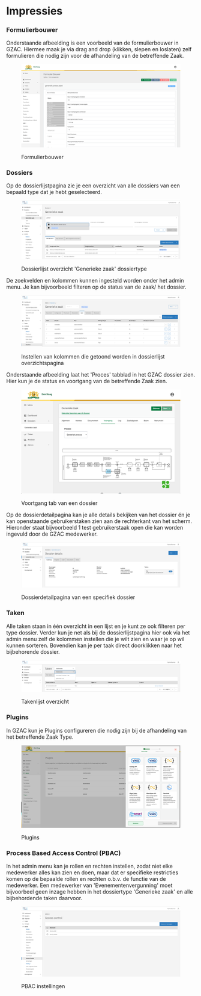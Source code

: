 # Impressies

### Formulierbouwer

Onderstaande afbeelding is een voorbeeld van de formulierbouwer in GZAC. Hiermee maak je via drag and drop (klikken, slepen en loslaten) zelf formulieren die nodig zijn voor de afhandeling van de betreffende Zaak.

<figure><img src="../.gitbook/assets/Screenshot 2023-01-18 at 16.30.24.png" alt=""><figcaption><p>Formulierbouwer</p></figcaption></figure>

### Dossiers

Op de dossierlijstpagina zie je een overzicht van alle dossiers van een bepaald type dat je hebt geselecteerd.&#x20;

<figure><img src="../.gitbook/assets/Screenshot 2024-05-15 at 14.40.29.png" alt=""><figcaption><p>Dossierlijst overzicht 'Generieke zaak' dossiertype</p></figcaption></figure>

De zoekvelden en kolommen kunnen ingesteld worden onder het admin menu. Je kan bijvoorbeeld filteren op de status van de zaak/ het dossier.&#x20;

<figure><img src="../.gitbook/assets/Screenshot 2024-05-15 at 14.42.53.png" alt=""><figcaption><p>Instellen van kolommen die getoond worden in dossierlijst overzichtspagina</p></figcaption></figure>

Onderstaande afbeelding laat het 'Proces' tabblad in het GZAC dossier zien. Hier kun je de status en voortgang van de betreffende Zaak zien.

<figure><img src="../.gitbook/assets/Screenshot 2023-01-18 at 16.29.10.png" alt=""><figcaption><p>Voortgang tab van een dossier</p></figcaption></figure>

Op de dossierdetailpagina kan je alle details bekijken van het dossier én je kan openstaande gebruikerstaken zien aan de rechterkant van het scherm. Hieronder staat bijvoorbeeld 1 test gebruikerstaak open die kan worden ingevuld door de GZAC medewerker.&#x20;

<figure><img src="../.gitbook/assets/Screenshot 2024-05-15 at 17.30.51.png" alt=""><figcaption><p>Dossierdetailpagina van een specifiek dossier</p></figcaption></figure>

### Taken

Alle taken staan in één overzicht in een lijst en je kunt ze ook filteren per type dossier. Verder kun je net als bij de dossierlijstpagina hier ook via het admin menu zelf de kolommen instellen die je wilt zien en waar je op wil kunnen sorteren. Bovendien kan je per taak direct doorklikken naar het bijbehorende dossier.

<figure><img src="../.gitbook/assets/Screenshot 2024-05-15 at 17.41.29.png" alt=""><figcaption><p>Takenlijst overzicht</p></figcaption></figure>

### Plugins

In GZAC kun je Plugins configureren die nodig zijn bij de afhandeling van het betreffende Zaak Type.

<figure><img src="../.gitbook/assets/Screenshot 2023-01-18 at 16.30.39.png" alt=""><figcaption><p>Plugins</p></figcaption></figure>

### Process Based Access Control (PBAC)

In het admin menu kan je rollen en rechten instellen, zodat niet elke medewerker alles kan zien en doen, maar dat er specifieke restricties komen op de bepaalde rollen en rechten o.b.v. de functie van de medewerker. Een medewerker van 'Evenementenvergunning' moet bijvoorbeel geen inzage hebben in het dossiertype 'Generieke zaak' en alle bijbehordende taken daarvoor.&#x20;

<figure><img src="../.gitbook/assets/Screenshot 2024-05-15 at 17.46.53.png" alt=""><figcaption><p>PBAC instellingen</p></figcaption></figure>
